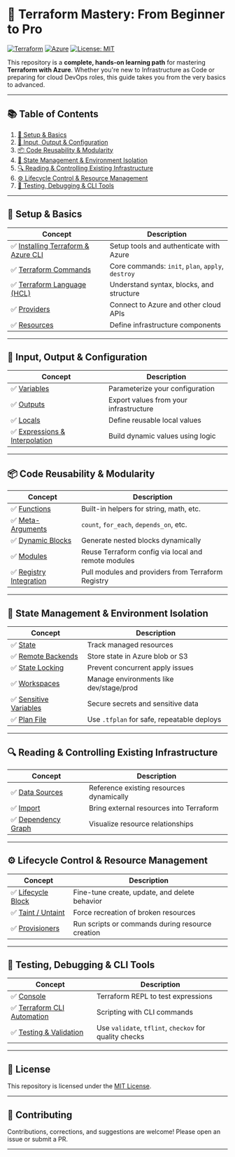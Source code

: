 # 🚀 Terraform Mastery: From Beginner to Pro

[![Terraform](https://img.shields.io/badge/IaC-Terraform-623CE4?logo=terraform)](https://www.terraform.io/)
[![Azure](https://img.shields.io/badge/Cloud-Azure-0078D4?logo=microsoft-azure)](https://azure.microsoft.com/)
[![License: MIT](https://img.shields.io/badge/license-MIT-green.svg)](LICENSE)

This repository is a **complete, hands-on learning path** for mastering **Terraform with Azure**. Whether you're new to Infrastructure as Code or preparing for cloud DevOps roles, this guide takes you from the very basics to advanced.

---

## 📚 Table of Contents

1. [🧰 Setup & Basics](#-setup--basics)
2. [🔁 Input, Output & Configuration](#-input-output--configuration)
3. [📦 Code Reusability & Modularity](#-code-reusability--modularity)
4. [🧠 State Management & Environment Isolation](#-state-management--environment-isolation)
5. [🔍 Reading & Controlling Existing Infrastructure](#-reading--controlling-existing-infrastructure)
6. [⚙️ Lifecycle Control & Resource Management](#️-lifecycle-control--resource-management)
7. [🔬 Testing, Debugging & CLI Tools](#-testing-debugging--cli-tools)

---

## 🧰 Setup & Basics

| Concept | Description |
|--------|-------------|
| ✅ [Installing Terraform & Azure CLI](./00-setup) | Setup tools and authenticate with Azure |
| ✅ [Terraform Commands](./01-commands) | Core commands: `init`, `plan`, `apply`, `destroy` |
| ✅ [Terraform Language (HCL)](./03-language) | Understand syntax, blocks, and structure |
| ✅ [Providers](./04-providers) | Connect to Azure and other cloud APIs |
| ✅ [Resources](./05-resources) | Define infrastructure components |

---

## 🔁 Input, Output & Configuration

| Concept | Description |
|--------|-------------|
| ✅ [Variables](./06-variables) | Parameterize your configuration |
| ✅ [Outputs](./07-outputs) | Export values from your infrastructure |
| ✅ [Locals](./08-locals) | Define reusable local values |
| ✅ [Expressions & Interpolation](./09-expressions) | Build dynamic values using logic |

---

## 📦 Code Reusability & Modularity

| Concept | Description |
|--------|-------------|
| ✅ [Functions](./10-functions) | Built-in helpers for string, math, etc. |
| ✅ [Meta-Arguments](./11-meta-arguments) | `count`, `for_each`, `depends_on`, etc. |
| ✅ [Dynamic Blocks](./12-dynamic-blocks) | Generate nested blocks dynamically |
| ✅ [Modules](./13-modules) | Reuse Terraform config via local and remote modules |
| ✅ [Registry Integration](./14-registry) | Pull modules and providers from Terraform Registry |

---

## 🧠 State Management & Environment Isolation

| Concept | Description |
|--------|-------------|
| ✅ [State](./15-state) | Track managed resources |
| ✅ [Remote Backends](./16-remote-backends) | Store state in Azure blob or S3 |
| ✅ [State Locking](./17-state-locking) | Prevent concurrent apply issues |
| ✅ [Workspaces](./18-workspaces) | Manage environments like dev/stage/prod |
| ✅ [Sensitive Variables](./19-sensitive) | Secure secrets and sensitive data |
| ✅ [Plan File](./20-plan-file) | Use `.tfplan` for safe, repeatable deploys |

---

## 🔍 Reading & Controlling Existing Infrastructure

| Concept | Description |
|--------|-------------|
| ✅ [Data Sources](./21-data-sources) | Reference existing resources dynamically |
| ✅ [Import](./22-import) | Bring external resources into Terraform |
| ✅ [Dependency Graph](./23-dependency-graph) | Visualize resource relationships |

---

## ⚙️ Lifecycle Control & Resource Management

| Concept | Description |
|--------|-------------|
| ✅ [Lifecycle Block](./24-lifecycle) | Fine-tune create, update, and delete behavior |
| ✅ [Taint / Untaint](./25-taint-untaint) | Force recreation of broken resources |
| ✅ [Provisioners](./26-provisioners) | Run scripts or commands during resource creation |

---

## 🔬 Testing, Debugging & CLI Tools

| Concept | Description |
|--------|-------------|
| ✅ [Console](./27-console) | Terraform REPL to test expressions |
| ✅ [Terraform CLI Automation](./28-cli-automation) | Scripting with CLI commands |
| ✅ [Testing & Validation](./29-testing) | Use `validate`, `tflint`, `checkov` for quality checks |

---

## 📌 License

This repository is licensed under the [MIT License](./LICENSE).

---

## 🙌 Contributing

Contributions, corrections, and suggestions are welcome! Please open an issue or submit a PR.

---
